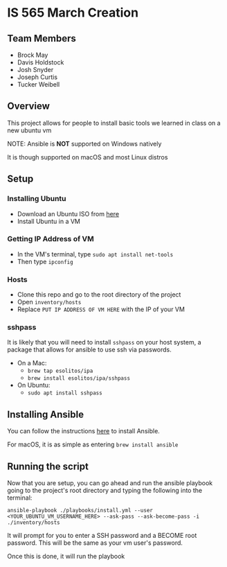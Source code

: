 # IS 565 March Creation

## Team Members
- Brock May
- Davis Holdstock
- Josh Snyder
- Joseph Curtis
- Tucker Weibell

## Overview
This project allows for people to install basic tools we learned in class on a new ubuntu vm

NOTE: Ansible is **NOT** supported on Windows natively

It is though supported on macOS and most Linux distros

## Setup

### Installing Ubuntu
- Download an Ubuntu ISO from [here](https://ubuntu.com/download)
- Install Ubuntu in a VM

### Getting IP Address of VM
- In the VM's terminal, type `sudo apt install net-tools`
- Then type `ipconfig`

### Hosts
- Clone this repo and go to the root directory of the project
- Open `inventory/hosts`
- Replace `PUT IP ADDRESS OF VM HERE` with the IP of your VM

### sshpass
It is likely that you will need to install `sshpass` on your host system, a package that allows for ansible to use ssh via passwords.

- On a Mac:
    - `brew tap esolitos/ipa`
    - `brew install esolitos/ipa/sshpass`
- On Ubuntu:
    - `sudo apt install sshpass`

## Installing Ansible

You can follow the instructions [here](https://docs.ansible.com/ansible/latest/installation_guide/installation_distros.html) to install Ansible.

For macOS, it is as simple as entering `brew install ansible`

## Running the script
Now that you are setup, you can go ahead and run the ansible playbook going to the project's root directory and typing the following into the terminal:

`ansible-playbook ./playbooks/install.yml --user <YOUR_UBUNTU_VM_USERNAME_HERE> --ask-pass --ask-become-pass -i ./inventory/hosts`

It will prompt for you to enter a SSH password and a BECOME root password. This will be the same as your vm user's password.

Once this is done, it will run the playbook

